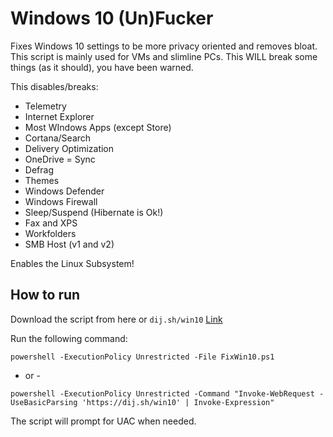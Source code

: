 # Windows 10 (Un)Fucker

Fixes Windows 10 settings to be more privacy oriented and removes bloat.
This script is mainly used for VMs and slimline PCs.
This WILL break some things (as it should), you have been warned.

This disables/breaks:

- Telemetry
- Internet Explorer
- Most WIndows Apps (except Store)
- Cortana/Search
- Delivery Optimization
- OneDrive
= Sync
- Defrag
- Themes
- Windows Defender
- Windows Firewall
- Sleep/Suspend (Hibernate is Ok!)
- Fax and XPS
- Workfolders
- SMB Host (v1 and v2)

Enables the Linux Subsystem!

## How to run

Download the script from here or ```dij.sh/win10``` [Link](https://dij.sh/win10)

Run the following command:

```[powershell]
powershell -ExecutionPolicy Unrestricted -File FixWin10.ps1
```

- or -

```[powershell]
powershell -ExecutionPolicy Unrestricted -Command "Invoke-WebRequest -UseBasicParsing 'https://dij.sh/win10' | Invoke-Expression"
```

The script will prompt for UAC when needed.

